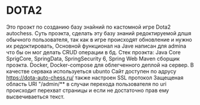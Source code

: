 # DOTA2
Это проэкт по созданию базу знайний по кастомной игре Dota2 autochess.
Суть проэкта, сделать эту базу знаний редоктируемой длшя обычного пользователя, так как в игре происходят обновление 
и нужно их редоктировать, Основной функционал на Jave написан для admina что бы он мог делать CRUD операции в бд.
Стек проэкта:
Java Core
SprigCore, SpringData, SpringSecurity 6, Spring Web
Maven сборщик проэкта.
Docker, Docker-compose для облегченного деплой на сервер.
В качестве сервака используеться ubunto
Сайт доступен по адрусу https://dota-auto-chess.ru/ также настроен SSL протокол
Защещеная область URI "/admin/** в случаи перехода пользователя по uri происходит перехват страницы и если не достаточно прав ему высвечиваеться текст.


